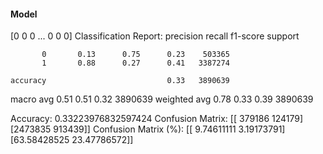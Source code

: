 #### Model
[0 0 0 ... 0 0 0]
Classification Report:
              precision    recall  f1-score   support

           0       0.13      0.75      0.23    503365
           1       0.88      0.27      0.41   3387274

    accuracy                           0.33   3890639
   macro avg       0.51      0.51      0.32   3890639
weighted avg       0.78      0.33      0.39   3890639

Accuracy: 0.33223976832597424
Confusion Matrix:
[[ 379186  124179]
 [2473835  913439]]
Confusion Matrix (%):
[[ 9.74611111  3.19173791]
 [63.58428525 23.47786572]]
